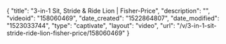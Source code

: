 {
    "title": "3-in-1 Sit, Stride & Ride Lion | Fisher-Price",
    "description": "",
    "videoid": "158060469",
    "date_created": "1522864807",
    "date_modified": "1523033744",
    "type": "captivate",
    "layout": "video",
    "url": "\/v\/3-in-1-sit-stride-ride-lion-fisher-price\/158060469"
}